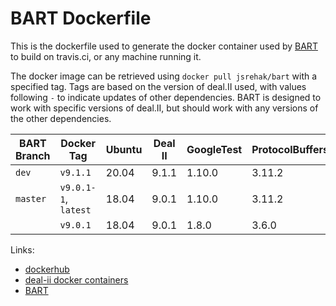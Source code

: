 # BART Dockerfile

This is the dockerfile used to generate the docker container used by
[BART](https://github.com/SlaybaughLab/BART) to build on
travis.ci, or any machine running it.

The docker image can be retrieved using `docker pull jsrehak/bart`
with a specified tag. Tags are based on the version of deal.II used,
with values following `-` to indicate updates of other
dependencies. BART is designed to work with specific versions of
deal.II, but should work with any versions of the other
dependencies. 

|BART Branch | Docker Tag           | Ubuntu   | Deal II | GoogleTest | ProtocolBuffers |
|------------|----------------------|----------|---------|------------|-----------------|
| `dev`      | `v9.1.1`             | 20.04    | 9.1.1   | 1.10.0     | 3.11.2          |
| `master`   | `v9.0.1-1`, `latest` | 18.04    | 9.0.1   | 1.10.0     | 3.11.2          |
|            | `v9.0.1`             | 18.04    | 9.0.1   | 1.8.0      | 3.6.0           |

Links:

- [dockerhub](https://hub.docker.com/r/jsrehak/bart/)
- [deal-ii docker containers](https://hub.docker.com/r/dealii/dealii/tags/)
- [BART](https://github.com/SlaybaughLab/BART)
